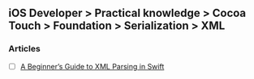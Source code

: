 ## iOS Developer > Practical knowledge > Cocoa Touch > Foundation > Serialization > XML

### Articles
- [ ] [A Beginner’s Guide to XML Parsing in Swift](http://leaks.wanari.com/2016/08/24/xml-parsing-swift/)


